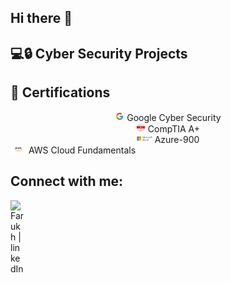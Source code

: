 ## Hi there 👋
<h2>💻🔒 Cyber Security Projects</h2>

<h2>📜 Certifications</h2>
<div style="text-align: center;">
  <img src="https://github.com/FarukhAR/FarukhAR/blob/main/Images/Picture1.png?raw=true" alt="Google Cyber Security" width="15px">
  <span>Google Cyber Security</span>
</div>
<div style="text-align: center;">
  <img src="https://github.com/FarukhAR/FarukhAR/blob/main/Images/Picture2.png?raw=true" alt="CompTIA A+" width="15px">
  <span> CompTIA A+</span>
</div>
<div style="text-align: center;">
  <img src="https://github.com/FarukhAR/FarukhAR/blob/main/Images/Picture3.png?raw=true" alt="Azure-900" width="25px">
  <span>Azure-900</span>
</div>
<div style="text=align: center;">
  <img src="https://github.com/FarukhAR/FarukhAR/blob/main/Images/Picture4.png?raw=true" alt="AWS Cloud Fundamentals" width="25px">
  <span>AWS Cloud Fundamentals</span>
</div>


<h2> Connect with me: </h2>

<a href="https://www.linkedin.com/in/farukhar" target="_blank">
  <img align = "left" alt = " Farukh | linkedIn "width="22px" src="https://cdn.jsdelivr.net/npm/simple-icons@v3/icons/linkedin.svg"/>
</a>




